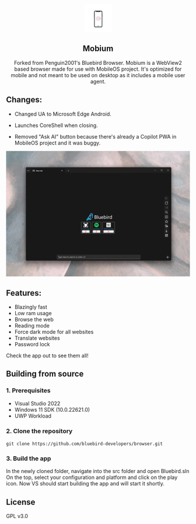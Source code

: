 <div align="center">
  <img src="src/Bluebird/Assets/Square44x44Logo.scale-200.png" height="75" width="75" />
  <h2>Mobium</h2>
  <a>Forked from Penguin2001's Bluebird Browser. Mobium is a WebView2 based browser made for use with MobileOS project. It's optimized for mobile and not meant to be used on desktop as it includes a mobile user agent.</a>
</div>

## Changes:

- Changed UA to Microsoft Edge Android.

- Launches CoreShell when closing.

- Removed "Ask AI" button because there's already a Copilot PWA in MobileOS project and it was buggy.

![Bluebird](images/heroimage.png)

## Features:
- Blazingly fast
- Low ram usage
- Browse the web
- Reading mode
- Force dark mode for all websites
- Translate websites
- Password lock

Check the app out to see them all! 

## Building from source

### 1. Prerequisites
- Visual Studio 2022
- Windows 11 SDK (10.0.22621.0)
- UWP Workload

### 2. Clone the repository
```batch
git clone https://github.com/bluebird-developers/browser.git
```

### 3. Build the app
In the newly cloned folder, navigate into the src folder and open Bluebird.sln
On the top, select your configuration and platform and click on the play icon.
Now VS should start building the app and will start it shortly.


## License
GPL v3.0

